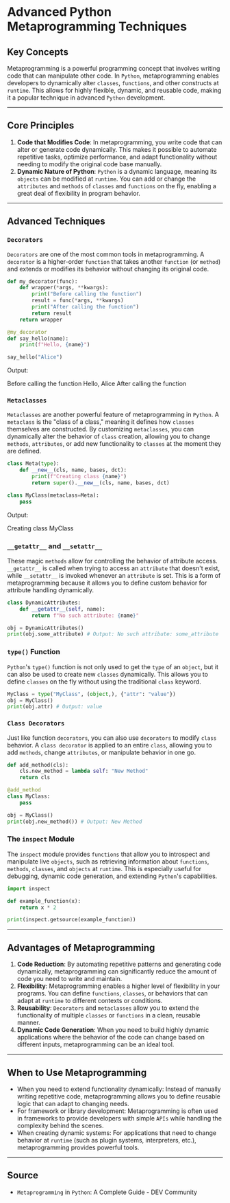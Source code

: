 # Advanced Python Metaprogramming Techniques

## Key Concepts

Metaprogramming is a powerful programming concept that involves writing code that
can manipulate other code. In `Python`, metaprogramming enables developers to
dynamically alter `classes`, `functions`, and other constructs at `runtime`. This allows for
highly flexible, dynamic, and reusable code, making it a popular technique in advanced
`Python` development.

---

## Core Principles

1.  **Code that Modifies Code**: In metaprogramming, you write code that can alter or
    generate code dynamically. This makes it possible to automate repetitive tasks,
    optimize performance, and adapt functionality without needing to modify the
    original code base manually.
2.  **Dynamic Nature of Python**: `Python` is a dynamic language, meaning its `objects`
    can be modified at `runtime`. You can add or change the `attributes` and `methods` of
    `classes` and `functions` on the fly, enabling a great deal of flexibility in program
    behavior.

---

## Advanced Techniques

### `Decorators`

`Decorators` are one of the most common tools in metaprogramming. A `decorator` is a
higher-order `function` that takes another `function` (or `method`) and extends or modifies
its behavior without changing its original code.

```python
def my_decorator(func):
    def wrapper(*args, **kwargs):
        print("Before calling the function")
        result = func(*args, **kwargs)
        print("After calling the function")
        return result
    return wrapper

@my_decorator
def say_hello(name):
    print(f"Hello, {name}")

say_hello("Alice")
```

Output:

Before calling the function
Hello, Alice
After calling the function

### `Metaclasses`

`Metaclasses` are another powerful feature of metaprogramming in `Python`. A `metaclass`
is the "class of a class," meaning it defines how `classes` themselves are constructed. By
customizing `metaclasses`, you can dynamically alter the behavior of `class` creation,
allowing you to change `methods`, `attributes`, or add new functionality to `classes` at the
moment they are defined.

```python
class Meta(type):
    def __new__(cls, name, bases, dct):
        print(f"Creating class {name}")
        return super().__new__(cls, name, bases, dct)

class MyClass(metaclass=Meta):
    pass
```

Output:

Creating class MyClass

### `__getattr__` and `__setattr__`

These magic `methods` allow for controlling the behavior of attribute access. `__getattr__`
is called when trying to access an `attribute` that doesn't exist, while `__setattr__` is
invoked whenever an `attribute` is set. This is a form of metaprogramming because it
allows you to define custom behavior for attribute handling dynamically.

```python
class DynamicAttributes:
    def __getattr__(self, name):
        return f"No such attribute: {name}"

obj = DynamicAttributes()
print(obj.some_attribute) # Output: No such attribute: some_attribute
```

### `type()` Function

`Python`'s `type()` function is not only used to get the `type` of an `object`, but it can also be
used to create new `classes` dynamically. This allows you to define `classes` on the fly
without using the traditional `class` keyword.

```python
MyClass = type("MyClass", (object,), {"attr": "value"})
obj = MyClass()
print(obj.attr) # Output: value
```

### `Class Decorators`

Just like function `decorators`, you can also use `decorators` to modify `class` behavior. A
`class decorator` is applied to an entire `class`, allowing you to add `methods`, change
`attributes`, or manipulate behavior in one go.

```python
def add_method(cls):
    cls.new_method = lambda self: "New Method"
    return cls

@add_method
class MyClass:
    pass

obj = MyClass()
print(obj.new_method()) # Output: New Method
```

### The `inspect` Module

The `inspect` module provides `functions` that allow you to introspect and manipulate live
`objects`, such as retrieving information about `functions`, `methods`, `classes`, and `objects` at
`runtime`. This is especially useful for debugging, dynamic code generation, and
extending `Python`'s capabilities.

```python
import inspect

def example_function(x):
    return x * 2

print(inspect.getsource(example_function))
```

---

## Advantages of Metaprogramming

1.  **Code Reduction**: By automating repetitive patterns and generating code
    dynamically, metaprogramming can significantly reduce the amount of code you
    need to write and maintain.
2.  **Flexibility**: Metaprogramming enables a higher level of flexibility in your programs.
    You can define `functions`, `classes`, or behaviors that can adapt at `runtime` to
    different contexts or conditions.
3.  **Reusability**: `Decorators` and `metaclasses` allow you to extend the functionality of
    multiple `classes` or `functions` in a clean, reusable manner.
4.  **Dynamic Code Generation**: When you need to build highly dynamic applications
    where the behavior of the code can change based on different inputs,
    metaprogramming can be an ideal tool.

---

## When to Use Metaprogramming

*   When you need to extend functionality dynamically: Instead of manually writing
    repetitive code, metaprogramming allows you to define reusable logic that can
    adapt to changing needs.
*   For framework or library development: Metaprogramming is often used in
    frameworks to provide developers with simple `APIs` while handling the complexity
    behind the scenes.
*   When creating dynamic systems: For applications that need to change behavior
    at `runtime` (such as plugin systems, interpreters, etc.), metaprogramming provides
    powerful tools.

---

## Source

*   `Metaprogramming` in `Python`: A Complete Guide - DEV Community
